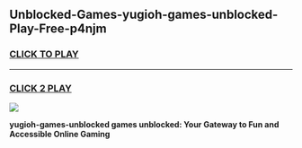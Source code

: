 
## Unblocked-Games-yugioh-games-unblocked-Play-Free-p4njm
<h3>
<a href="https://premium76.site?title=yugioh-games-unblocked&ref=21A">CLICK TO PLAY</a></h3>
<hr>

<h3>
<a href="https://premium76.site?title=yugioh-games-unblocked&ref=21A">CLICK 2 PLAY</a>
  
</h3>

<a href="https://premium76.site?title=yugioh-games-unblocked&ref=21A"><img src="https://clearcache.store/games.png"></a>


**yugioh-games-unblocked games unblocked: Your Gateway to Fun and Accessible Online Gaming**
